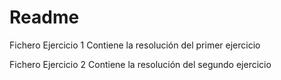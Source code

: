 # Readme

Fichero Ejercicio 1 Contiene la resolución del primer ejercicio

Fichero Ejercicio 2 Contiene la resolución del segundo ejercicio
